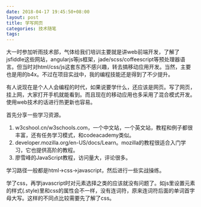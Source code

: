 ```yaml
---
date: 2018-04-17 19:45:50+08:00
layout: post
title: 学写网页
categories: 技术随笔
tags: 
---
```


大一时参加听雨技术部，气体给我们培训主要就是讲web前端开发，了解了jsfiddle这些网站，angularjs等js框架，jade/scss/coffeescript等预处理器语言。但当时对html/css/js这套东西不感兴趣，转去搞移动应用开发。当然，主要也是用的b4x。不过在项目实战中，我的编程技能还是得到了不少提升。

有人说现在是个人人会编程的时代，如果说要学什么，还应该是网页。写了网页，挂上网，大家打开手机就能看到。而且现在的移动应用也多采用了混合模式开发。使用web技术的话进行热更新也容易。

首先分享一些学习资源。

1. w3cshool.cn/w3schools.com，一个中文站，一个英文站，教程和例子都很丰富，还有任务学习模式，和codeacademy类似。
2. developer.mozilla.org/en-US/docs/Learn。mozilla的教程很适合入门学习，它也提供高阶的教程。
3. 廖雪峰的JavaScript教程，访问量大，评论很多。

学习路径一般都是html->css->javascript，然后进行一些实战操练。

学了css，再学javascript时对元素选择之类的应该就没有问题了。如js里设置元素的样式(.style)里和css的属性会不一样，没有连词符，原来连词符后面的单词首字母大写。这样的不同点比较需要先了解了css。

